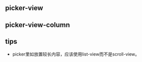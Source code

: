 ## picker-view

<!-- UTSCOMJSON.picker-view.description -->

<!-- UTSCOMJSON.picker-view.attrubute -->

<!-- UTSCOMJSON.picker-view.event -->

<!-- UTSCOMJSON.picker-view.example -->

<!-- UTSCOMJSON.picker-view.compatibility -->

<!-- UTSCOMJSON.picker-view.children -->

<!-- UTSCOMJSON.picker-view.reference -->


## picker-view-column

<!-- UTSCOMJSON.picker-view-column.description -->

<!-- UTSCOMJSON.picker-view-column.attrubute -->

<!-- UTSCOMJSON.picker-view-column.event -->

<!-- UTSCOMJSON.picker-view-column.example -->

<!-- UTSCOMJSON.picker-view-column.compatibility -->

<!-- UTSCOMJSON.picker-view-column.children -->

<!-- UTSCOMJSON.picker-view-column.reference -->

## tips
- picker里如放置较长内容，应该使用list-view而不是scroll-view。
